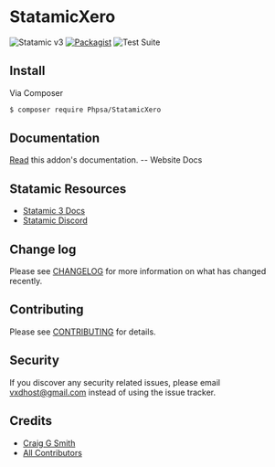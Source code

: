 # StatamicXero

![Statamic v3](https://img.shields.io/badge/Statamic-3.0+-FF269E)
[![Packagist](https://img.shields.io/packagist/v/Phpsa/StatamicXero)](https://)
![Test Suite](https://github.com/Phpsa/StatamicXero/workflows/Tests/badge.svg)

## Install

Via Composer

```bash
$ composer require Phpsa/StatamicXero
```

## Documentation

[Read](./DOCUMENTATION.md) this addon's documentation. -- Website Docs

## Statamic Resources

-   [Statamic 3 Docs](https://statamic.dev)
-   [Statamic Discord](https://statamic.com/discord)

## Change log

Please see [CHANGELOG](CHANGELOG.md) for more information on what has changed recently.

## Contributing

Please see [CONTRIBUTING](CONTRIBUTING.md) for details.

## Security

If you discover any security related issues, please email vxdhost@gmail.com instead of using the issue tracker.

## Credits

-   [Craig G Smith](https://github.com/phpsa)
-   [All Contributors](../../contributors)
